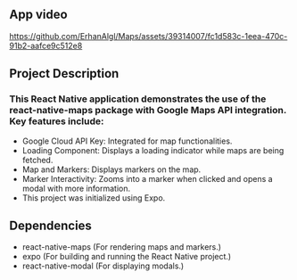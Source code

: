 ## App video


https://github.com/ErhanAlgl/Maps/assets/39314007/fc1d583c-1eea-470c-91b2-aafce9c512e8

## Project Description
### This React Native application demonstrates the use of the react-native-maps package with Google Maps API integration. Key features include:

* Google Cloud API Key: Integrated for map functionalities.
* Loading Component: Displays a loading indicator while maps are being fetched.
* Map and Markers: Displays markers on the map.
* Marker Interactivity: Zooms into a marker when clicked and opens a modal with more information.
* This project was initialized using Expo.

## Dependencies
* react-native-maps (For rendering maps and markers.)
* expo (For building and running the React Native project.)
* react-native-modal (For displaying modals.)

